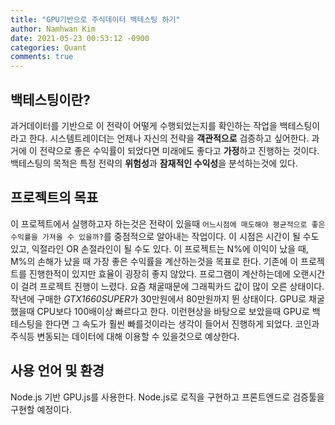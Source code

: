 ```yaml
---
title: "GPU기반으로 주식데이터 백테스팅 하기"
author: Namhwan Kim
date: 2021-05-23 00:53:12 -0900
categories: Quant
comments: true
---
```

## 백테스팅이란?
과거데이터를 기반으로 이 전략이 어떻게 수행되었는지를 확인하는 작업을 백테스팅이라고 한다. 시스템트레이더는 언제나 자신의 전략을 **객관적으로** 검증하고 싶어한다. 과거에 이 전략으로 좋은 수익률이 되었다면 미래에도 좋다고 **가정**하고 진행하는 것이다. 백테스팅의 목적은 특정 전략의 **위험성**과 **잠재적인 수익성**을 분석하는것에 있다.

## 프로젝트의 목표
이 프로젝트에서 실행하고자 하는것은 전략이 있을때 `어느시점에 매도해야 평균적으로 좋은 수익률을 가져올 수 있을까?`를 중점적으로 알아내는 작업이다.
이 시점은 시간이 될 수도 있고, 익절라인 OR 손절라인이 될 수도 있다.
이 프로젝트는 N%에 이익이 났을 때, M%의 손해가 났을 때 가장 좋은 수익률을 계산하는것을 목표로 한다. 
기존에 이 프로젝트를 진행한적이 있지만 효율이 굉장히 좋지 않았다. 프로그램이 계산하는데에 오랜시간이 걸려 프로젝트 진행이 느렸다.
요즘 채굴때문에 그래픽카드 값이 많이 오른 상태이다. 작년에 구매한 *GTX1660SUPER*가 30만원에서 80만원까지 뛴 상태이다. GPU로 채굴했을때 CPU보다 100배이상 빠르다고 한다.
이런현상을 바탕으로 보았을때 GPU로 백테스팅을 한다면 그 속도가 훨씬 빠를것이라는 생각이 들어서 진행하게 되었다. 코인과 주식등 변동되는 데이터에 대해 이용할 수 있을것으로 예상한다.

## 사용 언어 및 환경
Node.js 기반 GPU.js를 사용한다. Node.js로 로직을 구현하고 프론트엔드로 검증툴을 구현할 예정이다.